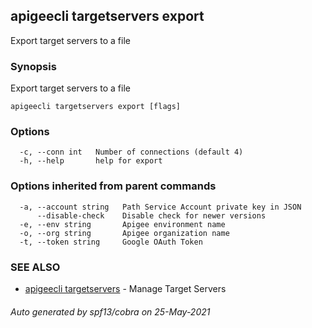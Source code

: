 ## apigeecli targetservers export

Export target servers to a file

### Synopsis

Export target servers to a file

```
apigeecli targetservers export [flags]
```

### Options

```
  -c, --conn int   Number of connections (default 4)
  -h, --help       help for export
```

### Options inherited from parent commands

```
  -a, --account string   Path Service Account private key in JSON
      --disable-check    Disable check for newer versions
  -e, --env string       Apigee environment name
  -o, --org string       Apigee organization name
  -t, --token string     Google OAuth Token
```

### SEE ALSO

* [apigeecli targetservers](apigeecli_targetservers.md)	 - Manage Target Servers

###### Auto generated by spf13/cobra on 25-May-2021
